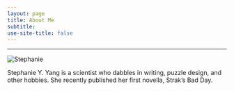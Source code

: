 ```yaml
---
layout: page
title: About Me
subtitle: 
use-site-title: false
---
```

------------------------------

![Stephanie](img/avatar.jpg)

Stephanie Y. Yang is a scientist who dabbles in writing, puzzle design, and other hobbies. She recently published her first novella, Strak’s Bad Day.